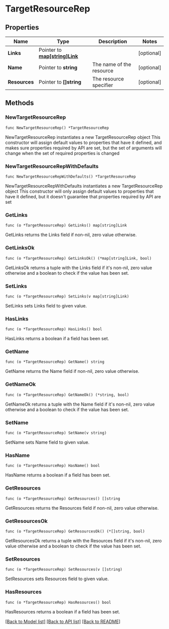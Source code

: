 # TargetResourceRep

## Properties

Name | Type | Description | Notes
------------ | ------------- | ------------- | -------------
**Links** | Pointer to [**map[string]Link**](Link.md) |  | [optional] 
**Name** | Pointer to **string** | The name of the resource | [optional] 
**Resources** | Pointer to **[]string** | The resource specifier | [optional] 

## Methods

### NewTargetResourceRep

`func NewTargetResourceRep() *TargetResourceRep`

NewTargetResourceRep instantiates a new TargetResourceRep object
This constructor will assign default values to properties that have it defined,
and makes sure properties required by API are set, but the set of arguments
will change when the set of required properties is changed

### NewTargetResourceRepWithDefaults

`func NewTargetResourceRepWithDefaults() *TargetResourceRep`

NewTargetResourceRepWithDefaults instantiates a new TargetResourceRep object
This constructor will only assign default values to properties that have it defined,
but it doesn't guarantee that properties required by API are set

### GetLinks

`func (o *TargetResourceRep) GetLinks() map[string]Link`

GetLinks returns the Links field if non-nil, zero value otherwise.

### GetLinksOk

`func (o *TargetResourceRep) GetLinksOk() (*map[string]Link, bool)`

GetLinksOk returns a tuple with the Links field if it's non-nil, zero value otherwise
and a boolean to check if the value has been set.

### SetLinks

`func (o *TargetResourceRep) SetLinks(v map[string]Link)`

SetLinks sets Links field to given value.

### HasLinks

`func (o *TargetResourceRep) HasLinks() bool`

HasLinks returns a boolean if a field has been set.

### GetName

`func (o *TargetResourceRep) GetName() string`

GetName returns the Name field if non-nil, zero value otherwise.

### GetNameOk

`func (o *TargetResourceRep) GetNameOk() (*string, bool)`

GetNameOk returns a tuple with the Name field if it's non-nil, zero value otherwise
and a boolean to check if the value has been set.

### SetName

`func (o *TargetResourceRep) SetName(v string)`

SetName sets Name field to given value.

### HasName

`func (o *TargetResourceRep) HasName() bool`

HasName returns a boolean if a field has been set.

### GetResources

`func (o *TargetResourceRep) GetResources() []string`

GetResources returns the Resources field if non-nil, zero value otherwise.

### GetResourcesOk

`func (o *TargetResourceRep) GetResourcesOk() (*[]string, bool)`

GetResourcesOk returns a tuple with the Resources field if it's non-nil, zero value otherwise
and a boolean to check if the value has been set.

### SetResources

`func (o *TargetResourceRep) SetResources(v []string)`

SetResources sets Resources field to given value.

### HasResources

`func (o *TargetResourceRep) HasResources() bool`

HasResources returns a boolean if a field has been set.


[[Back to Model list]](../README.md#documentation-for-models) [[Back to API list]](../README.md#documentation-for-api-endpoints) [[Back to README]](../README.md)



